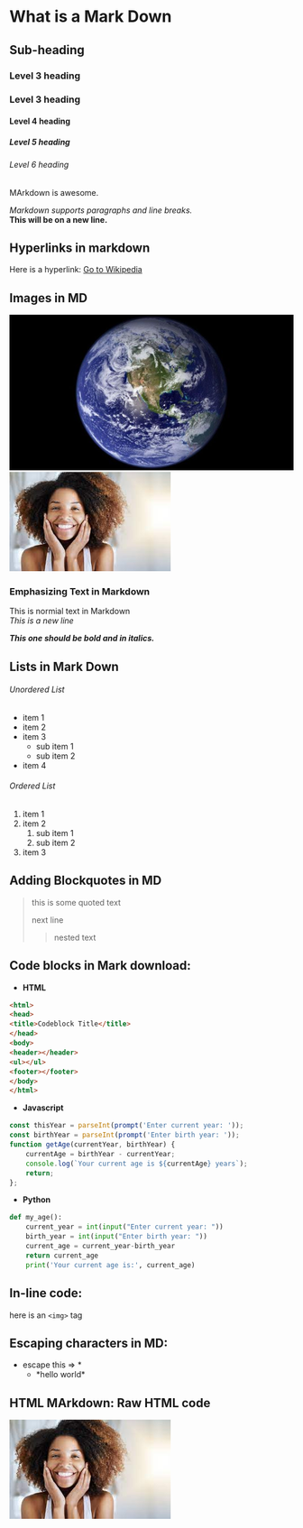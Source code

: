 # What is a Mark Down
## Sub-heading
### Level 3 heading
### Level 3 heading
#### Level 4 heading
##### Level 5 heading
###### Level 6 heading

MArkdown is awesome.

*Markdown supports paragraphs and  line breaks.*  
**This will be on a new line.**

## Hyperlinks in markdown

Here is a hyperlink: [Go to Wikipedia](http://en.wikipedia.org)

## Images in MD
[![some image](image.jpeg)](https://www.earth.org)
[![another image](smiling.jpeg)](https://www.earth.org)

### Emphasizing Text in Markdown
This is normial text in Markdown  
_This is a new line_

*__This one should be bold and in italics.__*

## Lists in Mark Down
###### Unordered List
- item 1
- item 2
- item 3
    - sub item 1
    - sub item 2
- item 4

###### Ordered List

1. item 1
2. item 2
    1. sub item 1
    2. sub item 2
3. item 3

## Adding Blockquotes in MD

>this is some quoted text
>
>next line
>
>>nested text

## Code blocks in Mark download:
- __HTML__

```html
<html>
<head>
<title>Codeblock Title</title>
</head>
<body>
<header></header>
<ul></ul>
<footer></footer>
</body>
</html>
```
- __Javascript__
```javascript
const thisYear = parseInt(prompt('Enter current year: '));
const birthYear = parseInt(prompt('Enter birth year: '));
function getAge(currentYear, birthYear) {
    currentAge = birthYear - currentYear;
    console.log(`Your current age is ${currentAge} years`);
    return;
};
```
- __Python__
```python
def my_age(): 
    current_year = int(input("Enter current year: "))
    birth_year = int(input("Enter birth year: "))
    current_age = current_year-birth_year
    return current_age
    print('Your current age is:', current_age)
```

## In-line code:

here is an `<img>` tag

## Escaping characters in MD:

- escape this => *
    - \*hello world\*

## HTML MArkdown: Raw HTML code 

<img src="smiling.jpeg" alt="image">
